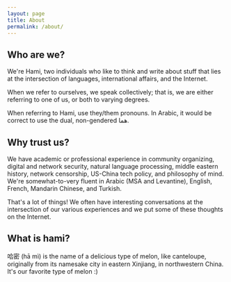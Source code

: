 ```yaml
---
layout: page
title: About
permalink: /about/
---
```


## Who are we?

We're Hami, two individuals who like to think and write about stuff that lies at the intersection of languages, international affairs, and the Internet.

When we refer to ourselves, we speak collectively; that is, we are either referring to one of us, or both to varying degrees.

When referring to Hami, use they/them pronouns. In Arabic, it would be correct to use the dual, non-gendered هما.

## Why trust us?

We have academic or professional experience in community organizing, digital and network security, natural language processing, middle eastern history, network censorship, US-China tech policy, and philosophy of mind. We're somewhat-to-very fluent in Arabic (MSA and Levantine), English, French, Mandarin Chinese, and Turkish.

That's a lot of things! We often have interesting conversations at the intersection of our various experiences and we put some of these thoughts on the Internet.

## What is hami?

哈密 (hā mì) is the name of a delicious type of melon, like canteloupe, originally from its namesake city in eastern Xinjiang, in northwestern China. It's our favorite type of melon :)

